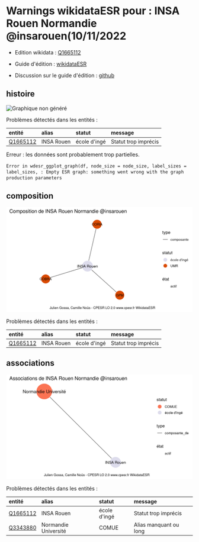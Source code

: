 Warnings wikidataESR pour : INSA Rouen Normandie @insarouen(10/11/2022
================

- Edition wikidata : [Q1665112](https://www.wikidata.org/wiki/Q1665112)
- Guide d'édition : [wikidataESR](https://github.com/cpesr/wikidataESR/)

- Discussion sur le guide d'édition : [github](https://github.com/cpesr/wikidataESR/issues)



## histoire 

![Graphique non généré](Q1665112-histoire.png) 

Problèmes détectés dans les entités :

|entité                                             |alias      |statut       |message              |
|:--------------------------------------------------|:----------|:------------|:--------------------|
|[Q1665112](https://www.wikidata.org/wiki/Q1665112) |INSA Rouen |école d'ingé |Statut trop imprécis |

 


Erreur : les données sont probablement trop partielles.
```
Error in wdesr_ggplot_graph(df, node_size = node_size, label_sizes = label_sizes, : Empty ESR graph: something went wrong with the graph production parameters

``` 



## composition 

![Graphique non généré](Q1665112-composition.png) 

Problèmes détectés dans les entités :

|entité                                             |alias      |statut       |message              |
|:--------------------------------------------------|:----------|:------------|:--------------------|
|[Q1665112](https://www.wikidata.org/wiki/Q1665112) |INSA Rouen |école d'ingé |Statut trop imprécis |

 



## associations 

![Graphique non généré](Q1665112-associations.png) 

Problèmes détectés dans les entités :

|entité                                             |alias                |statut       |message                |
|:--------------------------------------------------|:--------------------|:------------|:----------------------|
|[Q1665112](https://www.wikidata.org/wiki/Q1665112) |INSA Rouen           |école d'ingé |Statut trop imprécis   |
|[Q3343880](https://www.wikidata.org/wiki/Q3343880) |Normandie Université |COMUE        |Alias manquant ou long |

 

